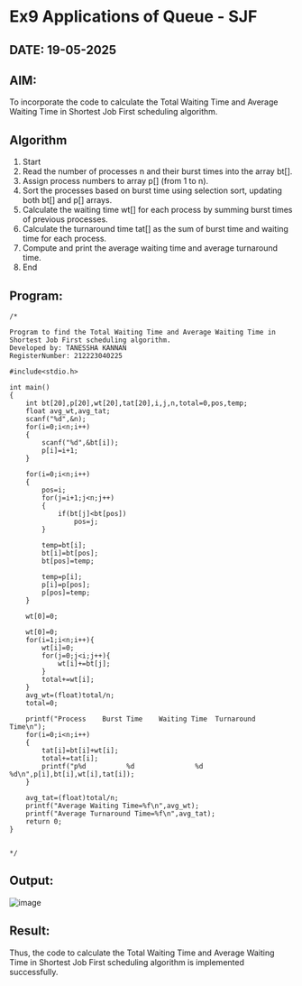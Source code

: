 # Ex9 Applications of Queue - SJF
## DATE: 19-05-2025
## AIM:
To incorporate the code to calculate the Total Waiting Time and Average Waiting Time in Shortest Job First scheduling algorithm.
## Algorithm
1. Start
2. Read the number of processes n and their burst times into the array bt[].
3. Assign process numbers to array p[] (from 1 to n).
4. Sort the processes based on burst time using selection sort, updating both bt[] and p[] arrays.
5. Calculate the waiting time wt[] for each process by summing burst times of previous processes.
6. Calculate the turnaround time tat[] as the sum of burst time and waiting time for each process.
7. Compute and print the average waiting time and average turnaround time.
8. End 

## Program:
```
/*

Program to find the Total Waiting Time and Average Waiting Time in Shortest Job First scheduling algorithm.
Developed by: TANESSHA KANNAN
RegisterNumber: 212223040225 

#include<stdio.h>
 
int main()
{
    int bt[20],p[20],wt[20],tat[20],i,j,n,total=0,pos,temp;
    float avg_wt,avg_tat;
    scanf("%d",&n);
    for(i=0;i<n;i++)
    {
        scanf("%d",&bt[i]);
        p[i]=i+1;           
    }
 
    for(i=0;i<n;i++)
    {
        pos=i;
        for(j=i+1;j<n;j++)
        {
            if(bt[j]<bt[pos])
                pos=j;
        }
 
        temp=bt[i];
        bt[i]=bt[pos];
        bt[pos]=temp;
 
        temp=p[i];
        p[i]=p[pos];
        p[pos]=temp;
    }
 
    wt[0]=0;            
   
    wt[0]=0;
    for(i=1;i<n;i++){
        wt[i]=0;
        for(j=0;j<i;j++){
            wt[i]+=bt[j];
        }
        total+=wt[i];
    }
    avg_wt=(float)total/n;
    total=0;
 
    printf("Process    Burst Time    Waiting Time  Turnaround Time\n");
    for(i=0;i<n;i++)
    {
        tat[i]=bt[i]+wt[i];     
        total+=tat[i];
        printf("p%d          %d               %d             %d\n",p[i],bt[i],wt[i],tat[i]);
    }
 
    avg_tat=(float)total/n;     
    printf("Average Waiting Time=%f\n",avg_wt);
    printf("Average Turnaround Time=%f\n",avg_tat);
    return 0;
}


*/
```

## Output:
![image](https://github.com/user-attachments/assets/090951e4-8ff5-4a4d-bcd9-7b4fc907f8fd)

## Result:
Thus, the code to calculate the Total Waiting Time and Average Waiting Time in Shortest Job First scheduling algorithm is implemented successfully.
